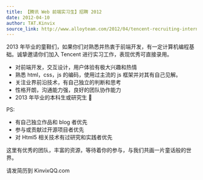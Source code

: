 ```yaml
---
title: 【腾讯 Web 前端实习生】招聘 2012
date: 2012-04-10
author: TAT.Kinvix
source_link: http://www.alloyteam.com/2012/04/tencent-recruiting-interns/
---
```


<!-- {% raw %} - for jekyll -->

2013 年毕业的童鞋们，如果你们对熟悉并热衷于前端开发，有一定计算机编程基础。诚挚邀请你们加入 Tencent 进行实习工作，表现优秀可直接录用。

-   对前端开发，交互设计，用户体验有极大兴趣和热情
-   熟悉 html，css，js 的编码，使用过主流的 js 框架并对其有自己见解。
-   关注业界前沿技术，有自己独立的判断和思考
-   性格开朗，沟通能力强，良好的团队协作能力
-   2013 年毕业的本科生或研究生 🙂

PS:

-   有自己独立作品和 blog 者优先
-   参与或贡献过开源项目者优先
-   对 Html5 相关技术有过研究和实践者优先

这里有优秀的团队，丰富的资源，等待着你的参与，与我们共画一片童话般的世界。

请发简历到 Kinvix<at>QQ.com

<!-- {% endraw %} - for jekyll -->